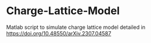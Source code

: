 # Charge-Lattice-Model

Matlab script to simulate charge lattice model detailed in https://doi.org/10.48550/arXiv.2307.04587